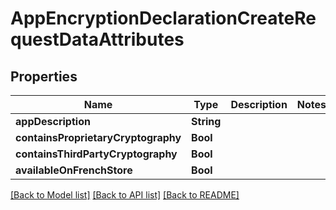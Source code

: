 # AppEncryptionDeclarationCreateRequestDataAttributes

## Properties
Name | Type | Description | Notes
------------ | ------------- | ------------- | -------------
**appDescription** | **String** |  | 
**containsProprietaryCryptography** | **Bool** |  | 
**containsThirdPartyCryptography** | **Bool** |  | 
**availableOnFrenchStore** | **Bool** |  | 

[[Back to Model list]](../README.md#documentation-for-models) [[Back to API list]](../README.md#documentation-for-api-endpoints) [[Back to README]](../README.md)


